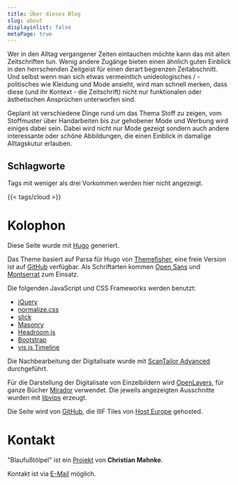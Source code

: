 ```yaml
---
title: Über dieses Blog
slug: about
displayinlist: false
metaPage: true
---
```


Wer in den Alltag vergangener Zeiten eintauchen möchte kann das mit alten Zeitschriften tun. Wenig andere Zugänge bieten einen ähnlich guten Einblick in den herrschenden Zeitgeist für einen derart begrenzen Zeitabschnitt. Und selbst wenn man sich etwas vermeintlich unideologisches / -politisches wie Kleidung und Mode ansieht, wird man schnell merken, dass diese (und ihr Kontext - die Zeitschrift) nicht nur funktionalen oder ästhetischen Ansprüchen unterworfen sind.

Geplant ist verschiedene Dinge rund um das Thema Stoff zu zeigen, vom Stoffmuster über Handarbeiten bis zur gehobener Mode und Werbung wird einiges dabei sein. Dabei wird nicht nur Mode gezeigt sondern auch andere interessante oder schöne Abbildungen, die einen Einblick in damalige Alltagskutur erlauben.



## Schlagworte

Tags mit weniger als drei Vorkommen werden hier nicht angezeigt.

{{< tags/cloud >}}

# Kolophon

Diese Seite wurde mit [Hugo](https://gohugo.io/) generiert.


Das Theme basiert auf Parsa für Hugo von <a target="_blank" href="https://gethugothemes.com/products/parsa-hugo-theme/">Themefisher</a>, eine freie Version ist auf <a href="https://github.com/themefisher/parsa-hugo">GitHub</a> verfügbar. Als Schriftarten kommen [Open Sans](https://fonts.google.com/specimen/Open+Sans#about) und [Montserrat](https://github.com/JulietaUla/Montserrat) zum Einsatz.

Die folgenden JavaScript und CSS Frameworks werden benutzt:
* [jQuery](https://jquery.com/)
* [normalize.css](https://necolas.github.io/normalize.css/)
* [slick](https://kenwheeler.github.io/slick/)
* [Masonry](https://masonry.desandro.com/)
* [Headroom.js](https://wicky.nillia.ms/headroom.js/)
* [Bootstrap](https://getbootstrap.com/)
* [vis.js Timeline](https://visjs.github.io/vis-timeline/docs/timeline/index.html)

Die Nachbearbeitung der Digitalisate wurde mit [ScanTailor Advanced](https://github.com/4lex4/scantailor-advanced) durchgeführt.

Für die Darstellung der Digitalisate von Einzelbildern wird [OpenLayers](https://openlayers.org/), für ganze Bücher [Mirador](https://projectmirador.org/) verwendet. Die jeweils angezeigten Ausschnitte wurden mit [libvips](https://libvips.github.io/libvips/) erzeugt.

Die Seite wird von [GitHub](https://github.com/), die IIIF Tiles von [Host Europe](https://www.hosteurope.de/) gehosted.

# Kontakt

"Blaufußtölpel" ist ein [Projekt](https://projektemacher.org) von **Christian Mahnke**.

Kontakt ist via [E-Mail](mailto:blaufusstoelpel@projektemacher.org) möglich.

